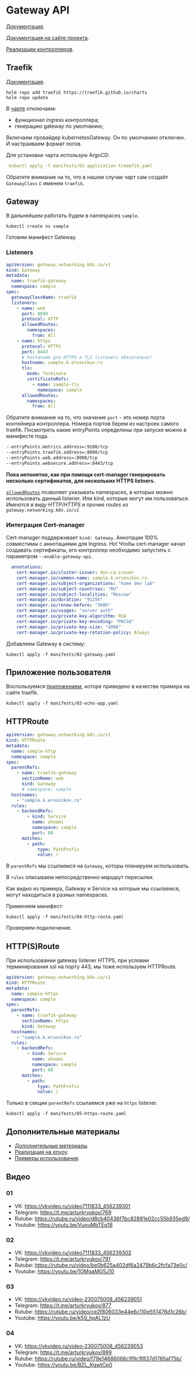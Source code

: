 # Gateway API

[Документация](https://kubernetes.io/docs/concepts/services-networking/gateway/).

[Документация на сайте проекта](https://gateway-api.sigs.k8s.io/).

[Реализации контроллеров](https://gateway-api.sigs.k8s.io/implementations/).

## Traefik

[Документация](https://docs.traefik.io/).

```shell
helm repo add traefik https://traefik.github.io/charts
helm repo update
```

В [чарте](manifests/01-application-treaefik.yaml) отключаем:

- функционал ingress контроллера;
- генерацию gateway по умолчанию;

Включаем провайдер kubernetesGateway. Он по умолчанию отключен. И настраиваем формат логов.

Для установки чарта использую ArgoCD:

```yaml
 kubectl apply -f manifests/01-application-treaefik.yaml
```

Обратите внимание на то, что в нашем случае чарт сам создаёт `GatewayClass` с именем `traefik`.

## Gateway

В дальнейшем работать будем в namespaces `sample`.

```shell
kubectl create ns sample
```

Готовим манифест Gateway.

### Listeners

```yaml
apiVersion: gateway.networking.k8s.io/v1
kind: Gateway
metadata:
  name: traefik-gateway
  namespace: sample
spec:
  gatewayClassName: traefik
  listeners:
    - name: web
      port: 8000
      protocol: HTTP
      allowedRoutes:
        namespaces:
          from: All
    - name: https
      protocol: HTTPS
      port: 8443
      # hostaname для HTTPS и TLS listeners обязательно!
      hostname: sample.k.erusnikov.ru
      tls:
        mode: Terminate
        certificateRefs:
          - name: sample-tls
            namespace: sample
      allowedRoutes:
        namespaces:
          from: All
```

Обратите внимание на то, что значение `port` - это номер порта контейнера контроллера.
Номера портов берем из настроек самого traefik. Посмотреть какие entryPoints определены при запуске можно в манифесте пода.

```txt
--entryPoints.metrics.address=:9100/tcp
--entryPoints.traefik.address=:8080/tcp
--entryPoints.web.address=:8000/tcp
--entryPoints.websecure.address=:8443/tcp
```

__Пока непонятно, как при помощи cert-manager генерировать несколько сертификатов, для нескольких HTTPS listners.__

[`allowedRoutes`](https://gateway-api.sigs.k8s.io/reference/spec/#gateway.networking.k8s.io%2fv1.AllowedRoutes) позволяет указывать namespaces, в которых можно использовать данный listener. Или kind, которые могут им пользоваться. _Имеются в виду HTTP/HTTPS и прочие routes из `gateway.networking.k8s.io/v1`_

### Интеграция Cert-manager

Cert-manager поддерживает `kind: Gateway`. Аннотации 100% совместимы с аннотациями для Ingress. Но! Чтобы cert-manager начал создавать сертификаты, его контроллер необходимо запустить с параметром `--enable-gateway-api`.

```yaml
  annotations:
    cert-manager.io/cluster-issuer: dev-ca-issuer
    cert-manager.io/common-name: sample.k.erusnikov.ru
    cert-manager.io/subject-organizations: "home dev lab"
    cert-manager.io/subject-countries: "RU"
    cert-manager.io/subject-localities: "Moscow"
    cert-manager.io/duration: "9125h"
    cert-manager.io/renew-before: "360h"
    cert-manager.io/usages: "server auth"
    cert-manager.io/private-key-algorithm: RSA
    cert-manager.io/private-key-encoding: "PKCS8"
    cert-manager.io/private-key-size: "4096"
    cert-manager.io/private-key-rotation-policy: Always
```

Добавляем Gateway в систему:

```shell
kubectl apply -f manifests/02-gateway.yaml
```

## Приложение пользователя

Воспользуемся [приложением](manifests/03-echo-app.yaml), которе приведено в качестве примера на сайте traefik.

```shell
kubectl apply -f manifests/03-echo-app.yaml
```

## HTTPRoute

```yaml
apiVersion: gateway.networking.k8s.io/v1
kind: HTTPRoute
metadata:
  name: sample-http
  namespace: sample
spec:
  parentRefs:
    - name: traefik-gateway
      sectionName: web
      kind: Gateway
      # namespace: sample
  hostnames:
    - "sample.k.erusnikov.ru"
  rules:
    - backendRefs:
        - kind: Service
          name: whoami
          namespace: sample
          port: 80
      matches:
        - path:
            type: PathPrefix
            value: /
```

В `parentRefs` мы ссылаемся на `Gateway`, которы планируем использовать.

В `rules` описываем непосредственно маршрут пересылки.

Как видно из примера, Gateway и Service на которые мы ссылаемся, могут находиться в разных namespaces.

Применяем манифест:

```shell
kubectl apply -f manifests/04-http-route.yaml
```

Проверяем подключение.

## HTTP(S)Route

При использовании gateway listener HTTPS, при условии терминирования ssl на порту 443, мы тоже используем HTTPRoute.

```yaml
apiVersion: gateway.networking.k8s.io/v1
kind: HTTPRoute
metadata:
  name: sample-https
  namespace: sample
spec:
  parentRefs:
    - name: traefik-gateway
      sectionName: https
      kind: Gateway
  hostnames:
    - "sample.k.erusnikov.ru"
  rules:
    - backendRefs:
        - kind: Service
          name: whoami
          namespace: sample
          port: 80
      matches:
        - path:
            type: PathPrefix
            value: /
```

Только в секции `parentRefs` ссылаемся уже на `https` listener.

```shell
kubectl apply -f manifests/05-https-route.yaml
```

## Дополнительные материалы

- [Дополнительные материалы](update.md).
- [Реализация на envoy](envoy.md).
- [Примеры использования](examples.md).

## Видео

### 01

* VK: https://vkvideo.ru/video7111833_456239301
* Telegram: https://t.me/arturkryukov/769
* Rutube: https://rutube.ru/video/d8cb40436f7bc82891e02cc55b935ed9/
* Youtube: https://youtu.be/VuouMbTEq18

### 02

* VK: https://vkvideo.ru/video7111833_456239302
* Telegram: https://t.me/arturkryukov/791
* Rutube: https://rutube.ru/video/be0b625a402df6a2479b6c2fcfa73e0c/
* Youtube: https://youtu.be/1OMgaMG5J10

### 03

* VK: https://vkvideo.ru/video-230075008_456239051
* Telegram: https://t.me/arturkryukov/877
* Rutube: https://rutube.ru/video/ce2f806033e44e6c110e551476d1c26b/
* Youtube: https://youtu.be/k50_hpAL1zU

### 04

* VK: https://vkvideo.ru/video-230075008_456239053
* Telegram: https://t.me/arturkryukov/899
* Rutube: https://rutube.ru/video/f79e14686066c1f9c1f837d1785af75b/
* Youtube: https://youtu.be/BZL_KgwtCp0
